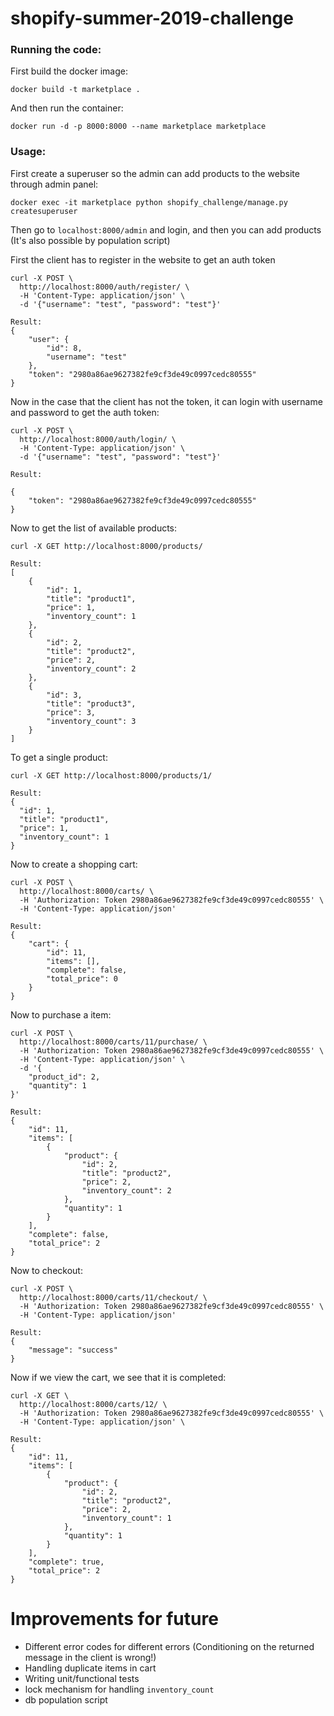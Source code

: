 # shopify-summer-2019-challenge

### Running the code:

First build the docker image:
```
docker build -t marketplace .
```

And then run the container:
```
docker run -d -p 8000:8000 --name marketplace marketplace
```

### Usage:

First create a superuser so the admin can add products to the website through admin panel:
```
docker exec -it marketplace python shopify_challenge/manage.py createsuperuser
```
Then go to `localhost:8000/admin` and login, and then you can add products (It's also possible by population script)

First the client has to register in the website to get an auth token
```
curl -X POST \
  http://localhost:8000/auth/register/ \
  -H 'Content-Type: application/json' \
  -d '{"username": "test", "password": "test"}'

Result:
{
    "user": {
        "id": 8,
        "username": "test"
    },
    "token": "2980a86ae9627382fe9cf3de49c0997cedc80555"
}
```

Now in the case that the client has not the token, it can login with username and password to get the auth token:

```
curl -X POST \
  http://localhost:8000/auth/login/ \
  -H 'Content-Type: application/json' \
  -d '{"username": "test", "password": "test"}'
  
Result:

{
    "token": "2980a86ae9627382fe9cf3de49c0997cedc80555"
}
```

Now to get the list of available products:
```
curl -X GET http://localhost:8000/products/
  
Result:
[
    {
        "id": 1,
        "title": "product1",
        "price": 1,
        "inventory_count": 1
    },
    {
        "id": 2,
        "title": "product2",
        "price": 2,
        "inventory_count": 2
    },
    {
        "id": 3,
        "title": "product3",
        "price": 3,
        "inventory_count": 3
    }
]
```

To get a single product:
```
curl -X GET http://localhost:8000/products/1/

Result:
{
  "id": 1,
  "title": "product1",
  "price": 1,
  "inventory_count": 1
}
```

Now to create a shopping cart:
```
curl -X POST \
  http://localhost:8000/carts/ \
  -H 'Authorization: Token 2980a86ae9627382fe9cf3de49c0997cedc80555' \
  -H 'Content-Type: application/json'

Result:
{
    "cart": {
        "id": 11,
        "items": [],
        "complete": false,
        "total_price": 0
    }
}
```

Now to purchase a item:
```
curl -X POST \
  http://localhost:8000/carts/11/purchase/ \
  -H 'Authorization: Token 2980a86ae9627382fe9cf3de49c0997cedc80555' \
  -H 'Content-Type: application/json' \
  -d '{
	"product_id": 2,
	"quantity": 1
}'

Result:
{
    "id": 11,
    "items": [
        {
            "product": {
                "id": 2,
                "title": "product2",
                "price": 2,
                "inventory_count": 2
            },
            "quantity": 1
        }
    ],
    "complete": false,
    "total_price": 2
}
```

Now to checkout:
```
curl -X POST \
  http://localhost:8000/carts/11/checkout/ \
  -H 'Authorization: Token 2980a86ae9627382fe9cf3de49c0997cedc80555' \
  -H 'Content-Type: application/json'
  
Result:
{
    "message": "success"
}
```

Now if we view the cart, we see that it is completed:
```
curl -X GET \
  http://localhost:8000/carts/12/ \
  -H 'Authorization: Token 2980a86ae9627382fe9cf3de49c0997cedc80555' \
  -H 'Content-Type: application/json' \

Result:
{
    "id": 11,
    "items": [
        {
            "product": {
                "id": 2,
                "title": "product2",
                "price": 2,
                "inventory_count": 1
            },
            "quantity": 1
        }
    ],
    "complete": true,
    "total_price": 2
}
```

# Improvements for future
* Different error codes for different errors (Conditioning on the returned message in the client is wrong!)
* Handling duplicate items in cart
* Writing unit/functional tests
* lock mechanism for handling `inventory_count`
* db population script
